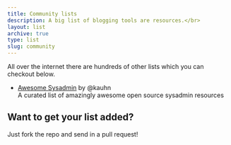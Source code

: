 ```yaml
---
title: Community lists
description: A big list of blogging tools are resources.</br>
layout: list
archive: true
type: list
slug: community
---
```


All over the internet there are hundreds of other lists which you can checkout below.

 * [Awesome Sysadmin](https://github.com/kahun/awesome-sysadmin) by @kauhn  
   A curated list of amazingly awesome open source sysadmin resources

 
## Want to get your list added?

Just fork <i class="fa fa-code-fork" aria-hidden="true"></i> the repo and send in a pull request! <i class="fa fa-code" aria-hidden="true"></i>
